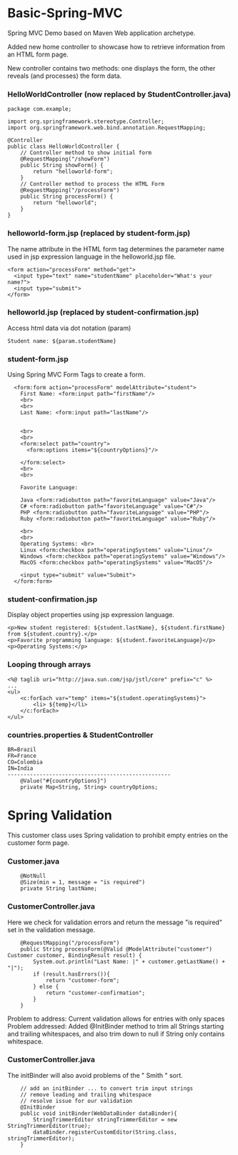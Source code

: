 # Basic-Spring-MVC
Spring MVC Demo based on Maven Web application archetype. <br>

Added new home controller to showcase how to retrieve information from an HTML form page.

New controller contains two methods: one displays the form, the other reveals (and processes) the form data.
### HelloWorldController (now replaced by StudentController.java)

```
package com.example;

import org.springframework.stereotype.Controller;
import org.springframework.web.bind.annotation.RequestMapping;

@Controller
public class HelloWorldController {
    // Controller method to show initial form
    @RequestMapping("/showForm")
    public String showForm() {
        return "helloworld-form";
    }
    // Controller method to process the HTML Form
    @RequestMapping("/processForm")
    public String processForm() {
        return "helloworld";
    }
}

```
### helloworld-form.jsp (replaced by student-form.jsp)
The name attribute in the HTML form tag determines the parameter name used in jsp expression language in the helloworld.jsp file.

```
<form action="processForm" method="get">
  <input type="text" name="studentName" placeholder="What's your name?">
  <input type="submit">
</form>
```

### helloworld.jsp (replaced by student-confirmation.jsp)
Access html data via dot notation (param)
```
Student name: ${param.studentName}
```

### student-form.jsp
Using Spring MVC Form Tags to create a form. 
```
  <form:form action="processForm" modelAttribute="student">
    First Name: <form:input path="firstName"/>
    <br>
    <br>
    Last Name: <form:input path="lastName"/>


    <br>
    <br>
    <form:select path="country">
      <form:options items="${countryOptions}"/>

    </form:select>
    <br>
    <br>

    Favorite Language:

    Java <form:radiobutton path="favoriteLanguage" value="Java"/>
    C# <form:radiobutton path="favoriteLanguage" value="C#"/>
    PHP <form:radiobutton path="favoriteLanguage" value="PHP"/>
    Ruby <form:radiobutton path="favoriteLanguage" value="Ruby"/>

    <br>
    <br>
    Operating Systems: <br>
    Linux <form:checkbox path="operatingSystems" value="Linux"/>
    Windows <form:checkbox path="operatingSystems" value="Windows"/>
    MacOS <form:checkbox path="operatingSystems" value="MacOS"/>

    <input type="submit" value="Submit">
  </form:form>
```

### student-confirmation.jsp
Display object properties using jsp expression language. 
```
<p>New student registered: ${student.lastName}, ${student.firstName} from ${student.country}.</p>
<p>Favorite programming language: ${student.favoriteLanguage}</p>
<p>Operating Systems:</p>
```
### Looping through arrays

```
<%@ taglib uri="http://java.sun.com/jsp/jstl/core" prefix="c" %>
...
<ul>
    <c:forEach var="temp" items="${student.operatingSystems}">
        <li> ${temp}</li>
    </c:forEach>
</ul>

```

### countries.properties & StudentController

```
BR=Brazil
FR=France
CO=Colombia
IN=India
---------------------------------------------------
    @Value("#{countryOptions}")
    private Map<String, String> countryOptions;

```

# Spring Validation
This customer class uses Spring validation to prohibit empty entries on the customer form page. 
### Customer.java
```
    @NotNull
    @Size(min = 1, message = "is required")
    private String lastName;
```

### CustomerController.java
Here we check for validation errors and return the message "is required" set in the validation message. 
```
    @RequestMapping("/processForm")
    public String processForm(@Valid @ModelAttribute("customer") Customer customer, BindingResult result) {
        System.out.println("Last Name: |" + customer.getLastName() + "|");
        if (result.hasErrors()){
            return "customer-form";
        } else {
            return "customer-confirmation";
        }
    }
```

Problem to address: Current validation allows for entries with only spaces
Problem addressed: Added @InitBinder method to trim all Strings starting and trailing whitespaces, and also trim down to null if String only contains whitespace. 

### CustomerController.java
The initBinder will also avoid problems of the "  Smith    " sort. 
```
    // add an initBinder ... to convert trim input strings
    // remove leading and trailing whitespace
    // resolve issue for our validation
    @InitBinder
    public void initBinder(WebDataBinder dataBinder){
        StringTrimmerEditor stringTrimmerEditor = new StringTrimmerEditor(true);
        dataBinder.registerCustomEditor(String.class, stringTrimmerEditor);
    }

```